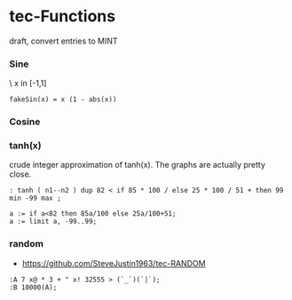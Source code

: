 # tec-Functions

draft, convert entries to MINT


### Sine 
\\ x in [-1,1]
```
fakeSin(x) = x (1 - abs(x))
```
### Cosine


### tanh(x)

crude integer approximation of tanh(x). The graphs are actually pretty close.
```
: tanh ( n1--n2 ) dup 82 < if 85 * 100 / else 25 * 100 / 51 + then 99 min -99 max ;

a := if a<82 then 85a/100 else 25a/100+51;
a := limit a, -99..99;
```

### random
- https://github.com/SteveJustin1963/tec-RANDOM

```
:A 7 x@ * 3 + " x! 32555 > (`_`)(`|`);
:B 10000(A);
```

